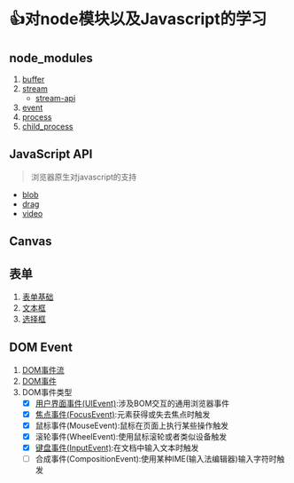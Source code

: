 # 👍对node模块以及Javascript的学习

## node_modules

1. [buffer](./node/Buffer.md)
2. [stream](./node/stream.md)
   * [stream-api](./node/stream-api.md)
3. [event](./node/node-event.md)
4. [process](node/process.md)
5. [child_process](node/child_process.md)

## JavaScript API

>浏览器原生对javascript的支持

* [blob](./JavascriptAPI/blob.md)
* [drag](./JavascriptAPI/drag.md)
* [video](./JavascriptAPI/video.md)

## Canvas

## 表单

1. [表单基础](./form/表单基础.md)
2. [文本框](./form/文本框编程.md)
3. [选择框](./form/选择框编程.md)

## DOM Event

1. [DOM事件流](./DOMEvent/DOM事件流.md)
2. [DOM事件](./DOMEvent/DOM事件.md)
3. DOM事件类型
   * [x] [用户界面事件(UIEvent)](./DOMEvent/键盘事件.md#用户界面事件):涉及BOM交互的通用浏览器事件
   * [x] [焦点事件(FocusEvent)](./DOMEvent/键盘事件.md#焦点事件):元素获得或失去焦点时触发
   * [x] 鼠标事件(MouseEvent):鼠标在页面上执行某些操作触发
   * [x] 滚轮事件(WheelEvent):使用鼠标滚轮或者类似设备触发
   * [x] [键盘事件(InputEvent)](./DOMEvent/键盘事件.md#键盘事件):在文档中输入文本时触发
   * [ ] 合成事件(CompositionEvent):使用某种IME(输入法编辑器)输入字符时触发
